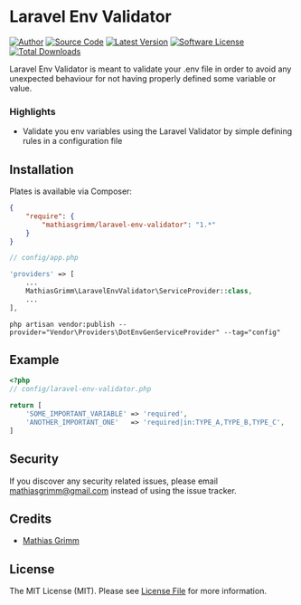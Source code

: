 Laravel Env Validator
======

[![Author](http://img.shields.io/badge/author-@reinink-blue.svg?style=flat-square)](https://twitter.com/matgrimm)
[![Source Code](http://img.shields.io/badge/source-league/plates-blue.svg?style=flat-square)](https://github.com/mathiasgrimm/laravel-env-validator)
[![Latest Version](https://img.shields.io/github/release/thephpleague/plates.svg?style=flat-square)](https://github.com/mathiasgrimm/laravel-env-validator/releases)
[![Software License](https://img.shields.io/badge/license-MIT-brightgreen.svg?style=flat-square)](LICENSE.md)
[![Total Downloads](https://img.shields.io/packagist/dt/league/plates.svg?style=flat-square)](https://packagist.org/packages/mathiasgrimm/laravel-env-validator)

Laravel Env Validator is meant to validate your .env file in order to avoid any unexpected behaviour for not having properly defined some variable or value. 

### Highlights

- Validate you env variables using the Laravel Validator by simple defining rules in a configuration file

## Installation

Plates is available via Composer:

```json
{
    "require": {
        "mathiasgrimm/laravel-env-validator": "1.*"
    }
}
```

```php
// config/app.php

'providers' => [
    ...
    MathiasGrimm\LaravelEnvValidator\ServiceProvider::class,
    ...
],
```

```
php artisan vendor:publish --provider="Vendor\Providers\DotEnvGenServiceProvider" --tag="config"
```

## Example
```php
<?php
// config/laravel-env-validator.php

return [
    'SOME_IMPORTANT_VARIABLE' => 'required',
    'ANOTHER_IMPORTANT_ONE'   => 'required|in:TYPE_A,TYPE_B,TYPE_C',
]

```

## Security

If you discover any security related issues, please email mathiasgrimm@gmail.com instead of using the issue tracker.

## Credits

- [Mathias Grimm](https://github.com/mathiasgrimm)

## License

The MIT License (MIT). Please see [License File](https://github.com/thephpleague/plates/blob/master/LICENSE) for more information.
